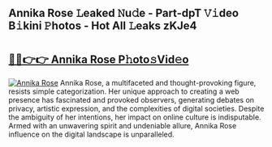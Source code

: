 ## Annika Rose 𝙻eaked 𝙽u𝚍e - Part-dpT 𝚅𝚒deo B𝚒kini 𝙿hotos - Hot All 𝙻eaks zKJe4

# <h2><a href="http://ld4uxq.urlbe.top/?page=Annika+Rose">🔗🔗👉👉 Annika Rose P𝚑oto𝚜Vid𝚎o</a></h2>

[![Annika Rose](https://i.imgur.com/eBuTRDB.gif)](http://ld4uxq.urlbe.top/?page=Annika+Rose)
Annika Rose, a multifaceted and thought-provoking figure, resists simple categorization. Her unique approach to creating a web presence has fascinated and provoked observers, generating debates on privacy, artistic expression, and the complexities of digital societies. Despite the ambiguity of her intentions, her impact on online culture is indisputable. Armed with an unwavering spirit and undeniable allure, Annika Rose influence on the digital landscape is unparalleled.
